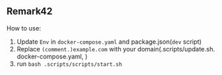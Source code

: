 ## Remark42 ##

How to use:

1. Update `Env` in `docker-compose.yaml` and package.json(`dev` script)
2. Replace `(comment.)example.com` with your domain(.scripts/update.sh. docker-compose.yaml, )
3. run `bash .scripts/scripts/start.sh`
